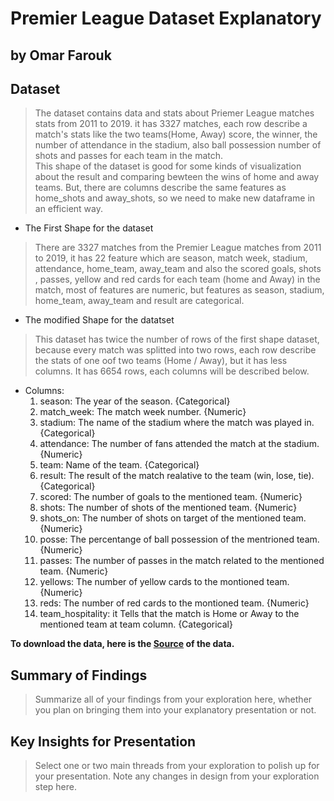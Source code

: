 # Premier League Dataset Explanatory
## by Omar Farouk


## Dataset

> The dataset contains data and stats about Priemer League matches stats from 2011 to 2019. it has 3327 matches, each row describe a match's stats like the two teams(Home, Away) score, the winner, the number of attendance in the stadium, also ball possession number of shots and passes for each team in the match.<br>
This shape of the dataset is good for some kinds of visualization about the result and comparing bewteen the wins of home and away teams. But, there are columns describe the same features as home_shots and away_shots, so we need to make new dataframe in an efficient way.

- The First Shape for the dataset
> There are 3327 matches from the Premier League matches from 2011 to 2019, it has 22 feature which are season, match week, stadium, attendance, home_team, away_team and also the scored goals, shots , passes, yellow and red cards for each team (home and Away) in the match, most of features are numeric, but features as season, stadium, home_team, away_team and result are categorical.

- The modified Shape for the datatset
> This dataset has twice the number of rows of the first shape dataset, because every match was splitted into two rows, each row describe the stats of one oof two teams (Home / Away), but it has less columns. It has 6654 rows, each columns will be described below.
- Columns:
    1. season: The year of the season. {Categorical}
    2. match_week: The match week number. {Numeric}
    3. stadium: The name of the stadium where the match was played in. {Categorical}
    4. attendance: The number of fans attended the match at the stadium. {Numeric}
    5. team: Name of the team. {Categorical}
    6. result: The result of the match realative to the team (win, lose, tie). {Categorical}
    7. scored: The number of goals to the mentioned team. {Numeric}
    8. shots: The number of shots of the mentioned team. {Numeric}
    9. shots_on: The number of shots on target of the mentioned team. {Numeric}
    10. posse: The percentange of ball possession of the mentrioned team. {Numeric}
    11. passes: The number of passes in the match related to the mentioned team. {Numeric}
    12. yellows:  The number of yellow cards to the montioned team. {Numeric}
    13. reds: The number of red cards to the montioned team. {Numeric}
    14. team_hospitality: it Tells that the match is Home or Away to the mentioned team at team column. {Categorical}

**To download the data, here is the <a href='https://github.com/jokecamp/FootballData/tree/master/EPL%202011-2019'>Source</a> of the data.**

## Summary of Findings

> Summarize all of your findings from your exploration here, whether you plan on bringing them into your explanatory presentation or not.


## Key Insights for Presentation

> Select one or two main threads from your exploration to polish up for your presentation. Note any changes in design from your exploration step here.
